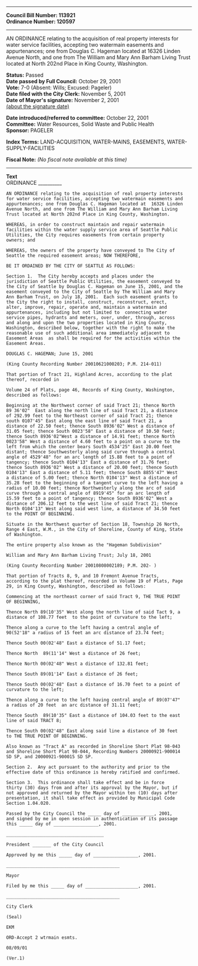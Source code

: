 * * * * *  
  
**Council Bill Number: [](#h0)[](#h2)113921**   
**Ordinance Number: 120597**  
  
* * * * *  
  
AN ORDINANCE relating to the acquisition of real property interests for water service facilities, accepting two watermain easements and appurtenances; one from Douglas C. Hageman located at 16326 Linden Avenue North, and one from The William and Mary Ann Barham Living Trust located at North 202nd Place in King County, Washington.  
  
**Status:** Passed   
**Date passed by Full Council:** October 29, 2001   
**Vote:** 7-0 (Absent: Wills; Excused: Pageler)   
**Date filed with the City Clerk:** November 5, 2001   
**Date of Mayor's signature:** November 2, 2001   
[(about the signature date)](/~public/approvaldate.htm)   
  
  
**Date introduced/referred to committee:** October 22, 2001   
**Committee:** Water Resources, Solid Waste and Public Health   
**Sponsor:** PAGELER   
  
**Index Terms:** LAND-ACQUISITION, WATER-MAINS, EASEMENTS, WATER-SUPPLY-FACILITIES  
  
**Fiscal Note:** *(No fiscal note available at this time)*  
  
* * * * *  
  
**Text**  
    ORDINANCE __________  
  
    AN ORDINANCE relating to the acquisition of real property interests  
    for water service facilities, accepting two watermain easements and  
    appurtenances; one from Douglas C. Hageman located at  16326 Linden  
    Avenue North, and one from The William and Mary Ann Barham Living  
    Trust located at North 202nd Place in King County, Washington.  
  
    WHEREAS, in order to construct maintain and repair watermain  
    facilities within the water supply service area of Seattle Public  
    Utilities, the City requires easements from certain property  
    owners; and  
  
    WHEREAS, the owners of the property have conveyed to The City of  
    Seattle the required easement areas; NOW THEREFORE,  
  
    BE IT ORDAINED BY THE CITY OF SEATTLE AS FOLLOWS:  
  
    Section 1.  The City hereby accepts and places under the  
    jurisdiction of Seattle Public Utilities, the easement conveyed to  
    the City of Seattle by Douglas C. Hageman on June 15, 2001, and the  
    easement conveyed to the City of Seattle by The William and Mary  
    Ann Barham Trust, on July 18, 2001.  Each such easement grants to  
    the City the right to install, construct, reconstruct, erect,  
    alter, improve, repair, operate and, maintain a watermain and  
    appurtenances, including but not limited to  connecting water  
    service pipes, hydrants and meters, over, under, through, across  
    and along and upon the two properties located in King County,  
    Washington, described below, together with the right to make the  
    reasonable use of such additional area immediately adjacent to  
    Easement Areas  as shall be required for the activities within the  
    Easement Areas.  
  
    DOUGLAS C. HAGEMAN; June 15, 2001  
  
    (King County Recording Number 20010621000203; P.M. 214-011)  
  
    That portion of Tract 21, Highland Acres, according to the plat  
    thereof, recorded in  
  
    Volume 24 of Plats, page 46, Records of King County, Washington,  
    described as follows:  
  
    Beginning at the Northwest corner of said Tract 21; thence North  
    89 36'02"  East along the north line of said Tract 21, a distance  
    of 292.99 feet to the Northeast corner of said Tract 21; thence  
    south 0107'45" East along the east line of said Tract 21, a  
    distance of 22.50 feet; thence South 8936'02" West a distance of  
    31.05 feet; thence South 0023'58" East a distance of 10.50 feet;  
    thence South 8936'02"West a distance of 14.91 feet; thence North  
    0023'58" West a distance of 4.60 feet to a point on a curve to the  
    left from which the center bears South 4534'25" East 20.00 feet  
    distant; thence Southwesterly along said curve through a central  
    angle of 4529'48" for an arc length of 15.88 feet to a point of  
    tangency; thence South 0104'13" East a distance of 31.76 feet;  
    thence South 8936'02" West a distance of 20.00 feet; thence South  
    0104'13" East a distance of 5.11 feet; thence South 8855'47" West  
    a distance of 5.00 feet; thence North 0104'13" West a distance of  
    35.28 feet to the beginning of a tangent curve to the left having a  
    radius of 10.00 feet; thence Northwesterly along the arc of said  
    curve through a central angle of 8919'45" for an arc length of  
    15.59 feet to a point of tangency; thence South 8936'02" West a  
    distance of 206.12 feet to the west line of said Tract 21; thence  
    North 0104'13" West along said west line, a distance of 34.50 feet  
    to the POINT OF BEGINNING.  
  
    Situate in the Northwest quarter of Section 18, Township 26 North,  
    Range 4 East, W.M., in the City of Shoreline, County of King, State  
    of Washington.  
  
    The entire property also known as the "Hageman Subdivision"  
  
    William and Mary Ann Barham Living Trust; July 18, 2001  
  
    (King County Recording Number 20010808002189; P.M. 202- )  
  
    That portion of Tracts 8, 9, and 10 Fremont Avenue Tracts,  
    according to the plat thereof, recorded in Volume 19 of Plats, Page  
    29, in King County, Washington, described as follows:  
  
    Commencing at the northeast corner of said Tract 9, THE TRUE POINT  
    OF BEGINNING,  
  
    Thence North 89(10'35" West along the north line of said Tact 9, a  
    distance of 108.77 feet  to the point of curvature to the left;  
  
    Thence along a curve to the left having a central angle of  
    90(52'18" a radius of 15 feet an arc distance of 23.74 feet;  
  
    Thence South 00(02'48" East a distance of 51.17 feet;  
  
    Thence North  89(11'14" West a distance of 26 feet;  
  
    Thence North 00(02'48" West a distance of 132.81 feet;  
  
    Thence South 89(01'14" East a distance of 26 feet;  
  
    Thence South 00(02'48" East a distance of 16.70 feet to a point of  
    curvature to the left;  
  
    Thence along a curve to the left having central angle of 89(07'47"  
    a radius of 20 feet  an arc distance of 31.11 feet;  
  
    Thence South  89(10'35" East a distance of 104.03 feet to the east  
    line of said TRACT 8;  
  
    Thence South 00(02'48" East along said line a distance of 30 feet  
    to THE TRUE POINT OF BEGINNING.  
  
    Also known as "Tract A" as recorded in Shoreline Short Plat 98-043  
    and Shoreline Short Plat 98-044, Recording Numbers 20000921-900014  
    SD SP, and 20000921-900015 SD SP.  
  
    Section 2.  Any act pursuant to the authority and prior to the  
    effective date of this ordinance is hereby ratified and confirmed.  
  
    Section 3.  This ordinance shall take effect and be in force  
    thirty (30) days from and after its approval by the Mayor, but if  
    not approved and returned by the Mayor within ten (10) days after  
    presentation, it shall take effect as provided by Municipal Code  
    Section 1.04.020.  
  
    Passed by the City Council the _____ day of ____________, 2001,  
    and signed by me in open session in authentication of its passage  
    this _____ day of _________________, 2001.  
  
    _____________________________________  
  
    President _______ of the City Council  
  
    Approved by me this _____ day of _________________, 2001.  
  
    ___________________________________________  
  
    Mayor  
  
    Filed by me this _____ day of ____________________, 2001.  
  
    ___________________________________________  
  
    City Clerk  
  
    (Seal)  
  
    EKM  
  
    ORD-Accept 2 wtrmain esmts.  
  
    08/09/01  
  
    (Ver.1)  
